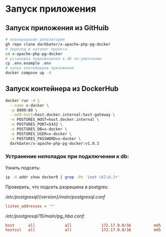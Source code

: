 # Запуск приложения

## Запуск приложения из GitHuib

```bash
# клонирование репозитория
gh repo clone darkbater/x-apache-php-pg-docker
# перезод в каталог проекта
cd x-apache-php-pg-docker
# установка подключаения к db по-умолчанию
cp .env.example .env
# запук контейнеров приложения
docker compose up -d
```

## Запуск контейнера из DockerHub

```bash
docker run -d \
  --name x-docker \
  -p 8089:80 \
  --add-host=host.docker.internal:host-gateway \
  -e POSTGRES_HOST=host.docker.internal \
  -e POSTGRES_PORT=5432 \
  -e POSTGRES_DB=x-docker \
  -e POSTGRES_USER=x-docker \
  -e POSTGRES_PASSWORD=x-docker \
  darkbater/x-apache-php-pg-docker:v1.0.3
```

### Устранение неполадок при подключении к db:

Узнать подсеть:
```bash
ip -4 addr show docker0 | grep -Po 'inet \K[\d.]+'
```

Проверить, что подсеть разрешена в postgres:

*/etc/postgresql/{version}/main/postgresql.conf* 
```ini
listen_addresses = '*'
```

*/etc/postgresql/15/main/pg_hba.conf:*
```ini
host      all             all             172.17.0.0/16          md5
hostssl   all             all             172.17.0.0/16          md5
```
